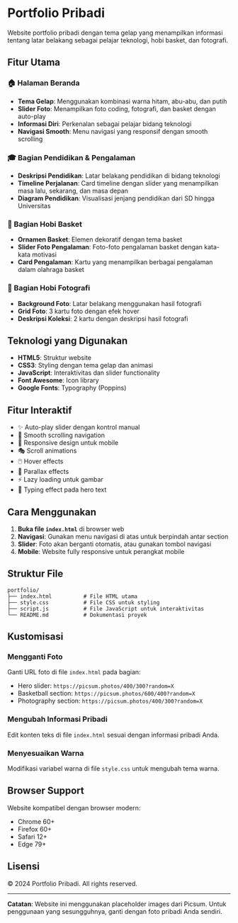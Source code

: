 # Portfolio Pribadi

Website portfolio pribadi dengan tema gelap yang menampilkan informasi tentang latar belakang sebagai pelajar teknologi, hobi basket, dan fotografi.

## Fitur Utama

### 🏠 Halaman Beranda
- **Tema Gelap**: Menggunakan kombinasi warna hitam, abu-abu, dan putih
- **Slider Foto**: Menampilkan foto coding, fotografi, dan basket dengan auto-play
- **Informasi Diri**: Perkenalan sebagai pelajar bidang teknologi
- **Navigasi Smooth**: Menu navigasi yang responsif dengan smooth scrolling

### 🎓 Bagian Pendidikan & Pengalaman
- **Deskripsi Pendidikan**: Latar belakang pendidikan di bidang teknologi
- **Timeline Perjalanan**: Card timeline dengan slider yang menampilkan masa lalu, sekarang, dan masa depan
- **Diagram Pendidikan**: Visualisasi jenjang pendidikan dari SD hingga Universitas

### 🏀 Bagian Hobi Basket
- **Ornamen Basket**: Elemen dekoratif dengan tema basket
- **Slider Foto Pengalaman**: Foto-foto pengalaman basket dengan kata-kata motivasi
- **Card Pengalaman**: Kartu yang menampilkan berbagai pengalaman dalam olahraga basket

### 📸 Bagian Hobi Fotografi
- **Background Foto**: Latar belakang menggunakan hasil fotografi
- **Grid Foto**: 3 kartu foto dengan efek hover
- **Deskripsi Koleksi**: 2 kartu dengan deskripsi hasil fotografi

## Teknologi yang Digunakan

- **HTML5**: Struktur website
- **CSS3**: Styling dengan tema gelap dan animasi
- **JavaScript**: Interaktivitas dan slider functionality
- **Font Awesome**: Icon library
- **Google Fonts**: Typography (Poppins)

## Fitur Interaktif

- ✨ Auto-play slider dengan kontrol manual
- 🎯 Smooth scrolling navigation
- 📱 Responsive design untuk mobile
- 🎭 Scroll animations
- 🖱️ Hover effects
- 🎨 Parallax effects
- ⚡ Lazy loading untuk gambar
- 📝 Typing effect pada hero text

## Cara Menggunakan

1. **Buka file `index.html`** di browser web
2. **Navigasi**: Gunakan menu navigasi di atas untuk berpindah antar section
3. **Slider**: Foto akan berganti otomatis, atau gunakan tombol navigasi
4. **Mobile**: Website fully responsive untuk perangkat mobile

## Struktur File

```
portfolio/
├── index.html          # File HTML utama
├── style.css           # File CSS untuk styling
├── script.js           # File JavaScript untuk interaktivitas
└── README.md           # Dokumentasi proyek
```

## Kustomisasi

### Mengganti Foto
Ganti URL foto di file `index.html` pada bagian:
- Hero slider: `https://picsum.photos/400/300?random=X`
- Basketball section: `https://picsum.photos/600/400?random=X`
- Photography section: `https://picsum.photos/400/300?random=X`

### Mengubah Informasi Pribadi
Edit konten teks di file `index.html` sesuai dengan informasi pribadi Anda.

### Menyesuaikan Warna
Modifikasi variabel warna di file `style.css` untuk mengubah tema warna.

## Browser Support

Website kompatibel dengan browser modern:
- Chrome 60+
- Firefox 60+
- Safari 12+
- Edge 79+

## Lisensi

© 2024 Portfolio Pribadi. All rights reserved.

---

**Catatan**: Website ini menggunakan placeholder images dari Picsum. Untuk penggunaan yang sesungguhnya, ganti dengan foto pribadi Anda sendiri.
